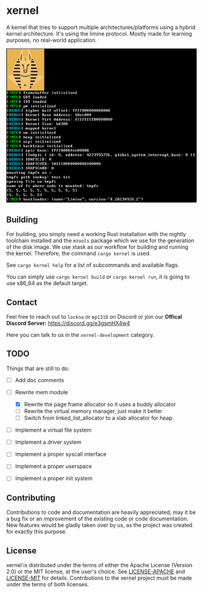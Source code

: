 # xernel
A kernel that tries to support multiple architectures/platforms using a hybrid kernel architecture.
It's using the limine protocol.
Mostly made for learning purposes, no real-world application.

![xernel](status_quo.png)

## Building
For building, you simply need a working Rust installation with the nightly toolchain installed and the `mtools` package which we use for the generation of the disk image.
We use xtask as our workflow for building and running the kernel.
Therefore, the command `cargo kernel` is used.

See `cargo kernel help` for a list of subcommands and available flags.

You can simply use `cargo kernel build` or `cargo kernel run`, it is going to use x86_64 as the default target.

## Contact
Feel free to reach out to `lockna` or `mp1310` on Discord
or join our **Offical Discord Server:** https://discord.gg/e3gsmHX4w4

Here you can talk to us in the `xernel-development` category.

## TODO
Things that are still to do:
- [ ] Add doc comments
- [ ] Rewrite mem module
    - [x] Rewrite the page frame allocator so it uses a buddy allocator
    - [ ] Rewrite the virtual memory manager, just make it better
    - [ ] Switch from linked_list_allocator to a slab allocator for heap
- [ ] Implement a virtual file system
- [ ] Implement a driver system
- [ ] Implement a proper syscall interface
- [ ] Implement a proper userspace
- [ ] Implement a proper init system


## Contributing
Contributions to code and documentation are heavily appreciated, may it be a bug fix or an improvement of the existing code or code documentation.
New features would be gladly taken over by us, as the project was created for exactly this purpose.

## License
xernel is distributed under the terms of either the Apache License (Version 2.0) or the MIT license, at the user's choice.
See [LICENSE-APACHE](./LICENSE-APACHE) and [LICENSE-MIT](./LICENSE-MIT) for details.
Contributions to the xernel project must be made under the terms of both licenses.
